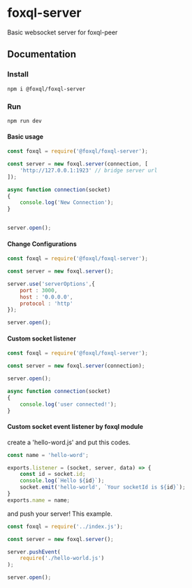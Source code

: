# foxql-server
Basic websocket server for foxql-peer


## Documentation

### Install

```
npm i @foxql/foxql-server
```

### Run
```
npm run dev
```


#### Basic usage
``` javascript
const foxql = require('@foxql/foxql-server');

const server = new foxql.server(connection, [
    'http://127.0.0.1:1923' // bridge server url
]);

async function connection(socket)
{
    console.log('New Connection');
}


server.open();  
```


#### Change Configurations
``` javascript
const foxql = require('@foxql/foxql-server');

const server = new foxql.server();

server.use('serverOptions',{
    port : 3000,
    host : '0.0.0.0',
    protocol : 'http'
});

server.open();  
```

#### Custom socket listener
``` javascript
const foxql = require('@foxql/foxql-server');

const server = new foxql.server(connection);

server.open();  

async function connection(socket)
{
    console.log('user connected!');
}
```

#### Custom socket event listener by foxql module
create a 'hello-word.js' and put this codes.
``` javascript
const name = 'hello-word';

exports.listener = (socket, server, data) => {
    const id = socket.id;
    console.log(`Hello ${id}`);
    socket.emit('hello-world', `Your socketId is ${id}`);
}
exports.name = name;
```
and push your server! This example.

``` javascript
const foxql = require('../index.js');

const server = new foxql.server();

server.pushEvent(
    require('./hello-world.js')
);

server.open();  
```

